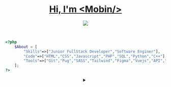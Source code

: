 <div align="center">
    <h1><a href="https://github.com/mobinjavari" target="_blanck">Hi, I'm &#60;Mobin&#47;&#62;</a></h1>
    <image src="https://readme-typing-svg.herokuapp.com?font=SFMono-Regular&color=1E69DE&size=16&center=true&width=510&height=45&lines=$_+I'm+a+Junior+FullStack+Developer+and+Open+Source+Lover">
</div>

<br>


```php

<?php                                                                                  Hi Bro
    $About = [                                                                         ~~~~~~
        "Skills"=>["Junior FullStack Developer","Software Enginer"],                       \  ^__^
        "Code"=>["HTML","CSS","Javascript","PHP","SQL","Python","C++"],                       (oo)\_______
        "Tools"=>["Git","Pug","SASS","Tailwind","Figma","Vuejs","API","Laravel"]              (__)\       )\/\
    ];                                                                                            ||----w |
?>                                                                                                ||     ||

```
    
<details align="center">
    <summary></summary><br>
    <div align="center">
        <a href="https://github.com/mobinjavari" title="Anurag's github stats"><img alt="Anurag's github stats" src="https://github-readme-stats.vercel.app/api?username=user286072&count_private=true&include_all_commits=true&show_icons=true&theme=github_dark&hide_border=false&&border_color=30363d"></a><br><br>
        <a href="https://github.com/mobinjavari" title="Anurag's github stats"><img alt="Top Langs" src="https://github-readme-stats.vercel.app/api/top-langs/?username=user286072&show_icons=true&layout=compact&theme=github_dark&hide_border=false&border_color=30363d&langs_count=100"><a/><br>
    </div><br><br>
</details>
